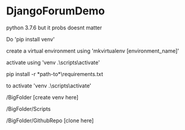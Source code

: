 # DjangoForumDemo

python 3.7.6 but it probs doesnt matter 

Do 'pip install venv'

create a virtual environment using 'mkvirtualenv [environment_name]'

activate using 'venv .\scripts\activate'

pip install -r \*path-to*\requirements.txt

to activate 'venv .\scripts\activate'

/BigFolder [create venv here]

/BigFolder/Scripts

/BigFolder/GithubRepo [clone here]
